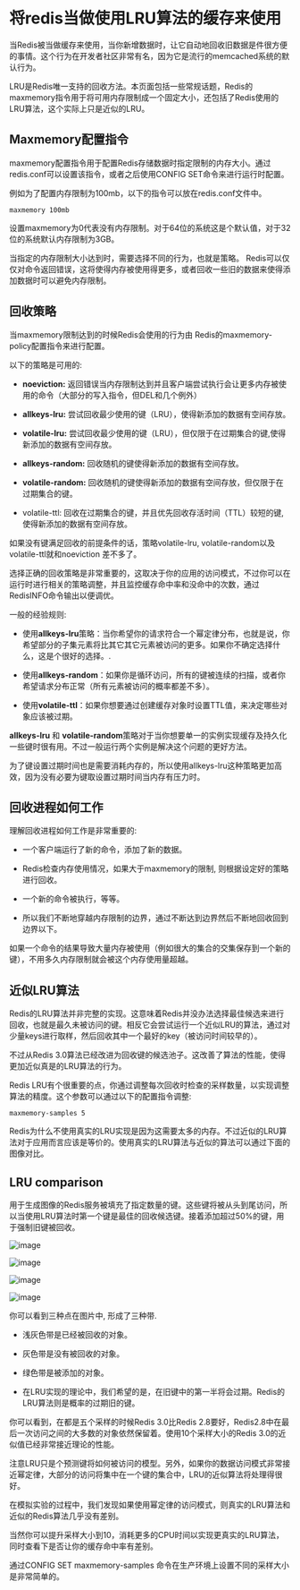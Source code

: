 # 将redis当做使用LRU算法的缓存来使用

当Redis被当做缓存来使用，当你新增数据时，让它自动地回收旧数据是件很方便的事情。这个行为在开发者社区非常有名，因为它是流行的memcached系统的默认行为。

LRU是Redis唯一支持的回收方法。本页面包括一些常规话题，Redis的maxmemory指令用于将可用内存限制成一个固定大小，还包括了Redis使用的LRU算法，这个实际上只是近似的LRU。

## Maxmemory配置指令

maxmemory配置指令用于配置Redis存储数据时指定限制的内存大小。通过redis.conf可以设置该指令，或者之后使用CONFIG SET命令来进行运行时配置。

例如为了配置内存限制为100mb，以下的指令可以放在redis.conf文件中。

```
maxmemory 100mb
```

设置maxmemory为0代表没有内存限制。对于64位的系统这是个默认值，对于32位的系统默认内存限制为3GB。

当指定的内存限制大小达到时，需要选择不同的行为，也就是策略。 Redis可以仅仅对命令返回错误，这将使得内存被使用得更多，或者回收一些旧的数据来使得添加数据时可以避免内存限制。

## 回收策略

当maxmemory限制达到的时候Redis会使用的行为由 Redis的maxmemory-policy配置指令来进行配置。

以下的策略是可用的:

- **noeviction:** 返回错误当内存限制达到并且客户端尝试执行会让更多内存被使用的命令（大部分的写入指令，但DEL和几个例外）

- **allkeys-lru:** 尝试回收最少使用的键（LRU），使得新添加的数据有空间存放。

- **volatile-lru:** 尝试回收最少使用的键（LRU），但仅限于在过期集合的键,使得新添加的数据有空间存放。

- **allkeys-random:** 回收随机的键使得新添加的数据有空间存放。

- **volatile-random:** 回收随机的键使得新添加的数据有空间存放，但仅限于在过期集合的键。

- volatile-ttl: 回收在过期集合的键，并且优先回收存活时间（TTL）较短的键,使得新添加的数据有空间存放。

如果没有键满足回收的前提条件的话，策略volatile-lru, volatile-random以及volatile-ttl就和noeviction 差不多了。

选择正确的回收策略是非常重要的，这取决于你的应用的访问模式，不过你可以在运行时进行相关的策略调整，并且监控缓存命中率和没命中的次数，通过RedisINFO命令输出以便调优。

一般的经验规则:

- 使用**allkeys-lru**策略：当你希望你的请求符合一个幂定律分布，也就是说，你希望部分的子集元素将比其它其它元素被访问的更多。如果你不确定选择什么，这是个很好的选择。.

- 使用**allkeys-random**：如果你是循环访问，所有的键被连续的扫描，或者你希望请求分布正常（所有元素被访问的概率都差不多）。

- 使用**volatile-ttl**：如果你想要通过创建缓存对象时设置TTL值，来决定哪些对象应该被过期。

**allkeys-lru** 和 **volatile-random**策略对于当你想要单一的实例实现缓存及持久化一些键时很有用。不过一般运行两个实例是解决这个问题的更好方法。

为了键设置过期时间也是需要消耗内存的，所以使用allkeys-lru这种策略更加高效，因为没有必要为键取设置过期时间当内存有压力时。

## 回收进程如何工作

理解回收进程如何工作是非常重要的:

- 一个客户端运行了新的命令，添加了新的数据。

- Redis检查内存使用情况，如果大于maxmemory的限制, 则根据设定好的策略进行回收。

- 一个新的命令被执行，等等。

- 所以我们不断地穿越内存限制的边界，通过不断达到边界然后不断地回收回到边界以下。

如果一个命令的结果导致大量内存被使用（例如很大的集合的交集保存到一个新的键），不用多久内存限制就会被这个内存使用量超越。

## 近似LRU算法

Redis的LRU算法并非完整的实现。这意味着Redis并没办法选择最佳候选来进行回收，也就是最久未被访问的键。相反它会尝试运行一个近似LRU的算法，通过对少量keys进行取样，然后回收其中一个最好的key（被访问时间较早的）。

不过从Redis 3.0算法已经改进为回收键的候选池子。这改善了算法的性能，使得更加近似真是的LRU算法的行为。

Redis LRU有个很重要的点，你通过调整每次回收时检查的采样数量，以实现调整算法的精度。这个参数可以通过以下的配置指令调整:

```
maxmemory-samples 5
```

Redis为什么不使用真实的LRU实现是因为这需要太多的内存。不过近似的LRU算法对于应用而言应该是等价的。使用真实的LRU算法与近似的算法可以通过下面的图像对比。

## LRU comparison

用于生成图像的Redis服务被填充了指定数量的键。这些键将被从头到尾访问，所以当使用LRU算法时第一个键是最佳的回收候选键。接着添加超过50%的键，用于强制旧键被回收。

![image](https://github.com/Wang-Jun-Chao/RedisLearning/blob/master/01-Redis%E5%91%BD%E4%BB%A4/src/image/lru_comparison_1.png)

![image](https://github.com/Wang-Jun-Chao/RedisLearning/blob/master/01-Redis%E5%91%BD%E4%BB%A4/src/image/lru_comparison_2.png)

![image](https://github.com/Wang-Jun-Chao/RedisLearning/blob/master/01-Redis%E5%91%BD%E4%BB%A4/src/image/lru_comparison_3.png)

![image](https://github.com/Wang-Jun-Chao/RedisLearning/blob/master/01-Redis%E5%91%BD%E4%BB%A4/src/image/lru_comparison_4.png)

你可以看到三种点在图片中, 形成了三种带.

- 浅灰色带是已经被回收的对象。

- 灰色带是没有被回收的对象。

- 绿色带是被添加的对象。

- 在LRU实现的理论中，我们希望的是，在旧键中的第一半将会过期。Redis的LRU算法则是概率的过期旧的键。

你可以看到，在都是五个采样的时候Redis 3.0比Redis 2.8要好，Redis2.8中在最后一次访问之间的大多数的对象依然保留着。使用10个采样大小的Redis 3.0的近似值已经非常接近理论的性能。

注意LRU只是个预测键将如何被访问的模型。另外，如果你的数据访问模式非常接近幂定律，大部分的访问将集中在一个键的集合中，LRU的近似算法将处理得很好。

在模拟实验的过程中，我们发现如果使用幂定律的访问模式，则真实的LRU算法和近似的Redis算法几乎没有差别。

当然你可以提升采样大小到10，消耗更多的CPU时间以实现更真实的LRU算法，同时查看下是否让你的缓存命中率有差别。

通过CONFIG SET maxmemory-samples 命令在生产环境上设置不同的采样大小是非常简单的。